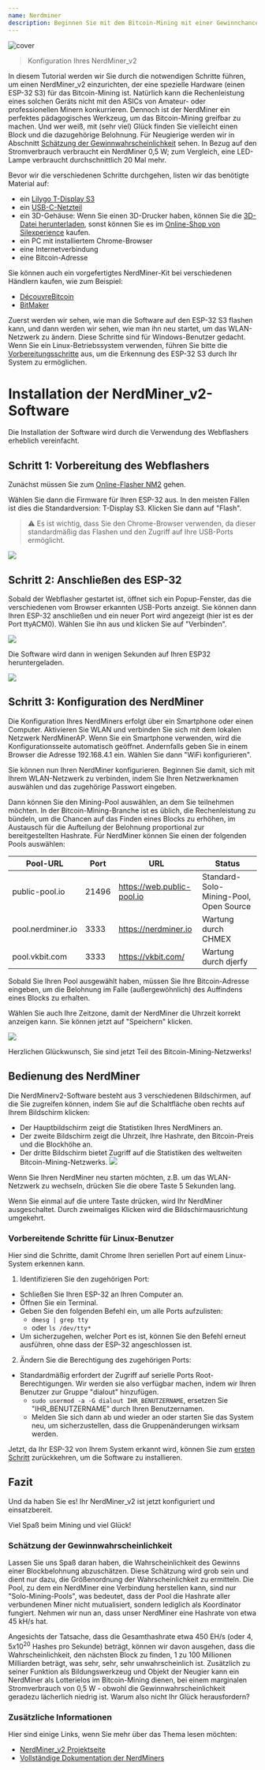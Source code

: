 ```yaml
---
name: Nerdminer
description: Beginnen Sie mit dem Bitcoin-Mining mit einer Gewinnchance nahe 0.
---
```


![cover](assets/cover.jpeg)

> Konfiguration Ihres NerdMiner_v2

In diesem Tutorial werden wir Sie durch die notwendigen Schritte führen, um einen NerdMiner_v2 einzurichten, der eine spezielle Hardware (einen ESP-32 S3) für das Bitcoin-Mining ist.
Natürlich kann die Rechenleistung eines solchen Geräts nicht mit den ASICs von Amateur- oder professionellen Minern konkurrieren. Dennoch ist der NerdMiner ein perfektes pädagogisches Werkzeug, um das Bitcoin-Mining greifbar zu machen. Und wer weiß, mit (sehr viel) Glück finden Sie vielleicht einen Block und die dazugehörige Belohnung. Für Neugierige werden wir in Abschnitt [Schätzung der Gewinnwahrscheinlichkeit](#estimation-de-la-probabilite-de-gain) sehen. In Bezug auf den Stromverbrauch verbraucht ein NerdMiner 0,5 W; zum Vergleich, eine LED-Lampe verbraucht durchschnittlich 20 Mal mehr.

Bevor wir die verschiedenen Schritte durchgehen, listen wir das benötigte Material auf:

- ein [Lilygo T-Display S3](https://lilygo.cc/products/t-display-s3)
- ein [USB-C-Netzteil](https://amzn.eu/d/gIOot90)
- ein 3D-Gehäuse: Wenn Sie einen 3D-Drucker haben, können Sie die [3D-Datei herunterladen](https://www.printables.com/model/501547-nerdminer-v2-click-case-w-buttons), sonst können Sie es im [Online-Shop von Silexperience](https://silexperience.company.site/NerdMiner_V2-p544379757) kaufen.
- ein PC mit installiertem Chrome-Browser
- eine Internetverbindung
- eine Bitcoin-Adresse

Sie können auch ein vorgefertigtes NerdMiner-Kit bei verschiedenen Händlern kaufen, wie zum Beispiel:

- [DécouvreBitcoin](https://shop.decouvrebitcoin.com/products/nerd-miner?_pos=1&_psq=nerd&_ss=e&_v=1.0)
- [BitMaker](https://bitronics.store/shop/)

Zuerst werden wir sehen, wie man die Software auf den ESP-32 S3 flashen kann, und dann werden wir sehen, wie man ihn neu startet, um das WLAN-Netzwerk zu ändern. Diese Schritte sind für Windows-Benutzer gedacht. Wenn Sie ein Linux-Betriebssystem verwenden, führen Sie bitte die [Vorbereitungsschritte](#etapes-preliminaires-pour-utilisateurs-linux) aus, um die Erkennung des ESP-32 S3 durch Ihr System zu ermöglichen.

# Installation der NerdMiner_v2-Software

Die Installation der Software wird durch die Verwendung des Webflashers erheblich vereinfacht.

## Schritt 1: Vorbereitung des Webflashers

Zunächst müssen Sie zum [Online-Flasher NM2](https://bitmaker-hub.github.io/diyflasher/) gehen.

Wählen Sie dann die Firmware für Ihren ESP-32 aus. In den meisten Fällen ist dies die Standardversion: T-Display S3. Klicken Sie dann auf "Flash".

> ⚠️ Es ist wichtig, dass Sie den Chrome-Browser verwenden, da dieser standardmäßig das Flashen und den Zugriff auf Ihre USB-Ports ermöglicht.

![](assets/webflasher.png)

## Schritt 2: Anschließen des ESP-32

Sobald der Webflasher gestartet ist, öffnet sich ein Popup-Fenster, das die verschiedenen vom Browser erkannten USB-Ports anzeigt.
Sie können dann Ihren ESP-32 anschließen und ein neuer Port wird angezeigt (hier ist es der Port ttyACM0). Wählen Sie ihn aus und klicken Sie auf "Verbinden".

![](assets/flasher-port-serial.png)

Die Software wird dann in wenigen Sekunden auf Ihren ESP32 heruntergeladen.

![](assets/NM2-sucessfully-installed.png)

## Schritt 3: Konfiguration des NerdMiner

Die Konfiguration Ihres NerdMiners erfolgt über ein Smartphone oder einen Computer.
Aktivieren Sie WLAN und verbinden Sie sich mit dem lokalen Netzwerk NerdMinerAP. Wenn Sie ein Smartphone verwenden, wird die Konfigurationsseite automatisch geöffnet. Andernfalls geben Sie in einem Browser die Adresse 192.168.4.1 ein.
Wählen Sie dann "WiFi konfigurieren".

Sie können nun Ihren NerdMiner konfigurieren.
Beginnen Sie damit, sich mit Ihrem WLAN-Netzwerk zu verbinden, indem Sie Ihren Netzwerknamen auswählen und das zugehörige Passwort eingeben.

Dann können Sie den Mining-Pool auswählen, an dem Sie teilnehmen möchten. In der Bitcoin-Mining-Branche ist es üblich, die Rechenleistung zu bündeln, um die Chancen auf das Finden eines Blocks zu erhöhen, im Austausch für die Aufteilung der Belohnung proportional zur bereitgestellten Hashrate.
Für NerdMiner können Sie einen der folgenden Pools auswählen:

| Pool-URL          | Port  | URL                        | Status                                 |
| ----------------- | ----- | -------------------------- | -------------------------------------- |
| public-pool.io    | 21496 | https://web.public-pool.io | Standard-Solo-Mining-Pool, Open Source |
| pool.nerdminer.io | 3333  | https://nerdminer.io       | Wartung durch CHMEX                    |
| pool.vkbit.com    | 3333  | https://vkbit.com/         | Wartung durch djerfy                   |

Sobald Sie Ihren Pool ausgewählt haben, müssen Sie Ihre Bitcoin-Adresse eingeben, um die Belohnung im Falle (außergewöhnlich) des Auffindens eines Blocks zu erhalten.

Wählen Sie auch Ihre Zeitzone, damit der NerdMiner die Uhrzeit korrekt anzeigen kann.
Sie können jetzt auf "Speichern" klicken.

![](assets/wifi-configuration.jpg)

Herzlichen Glückwunsch, Sie sind jetzt Teil des Bitcoin-Mining-Netzwerks!

## Bedienung des NerdMiner

Die NerdMinerv2-Software besteht aus 3 verschiedenen Bildschirmen, auf die Sie zugreifen können, indem Sie auf die Schaltfläche oben rechts auf Ihrem Bildschirm klicken:

- Der Hauptbildschirm zeigt die Statistiken Ihres NerdMiners an.
- Der zweite Bildschirm zeigt die Uhrzeit, Ihre Hashrate, den Bitcoin-Preis und die Blockhöhe an.
- Der dritte Bildschirm bietet Zugriff auf die Statistiken des weltweiten Bitcoin-Mining-Netzwerks.
  ![](assets/NM2-screens.png)

Wenn Sie Ihren NerdMiner neu starten möchten, z.B. um das WLAN-Netzwerk zu wechseln, drücken Sie die obere Taste 5 Sekunden lang.

Wenn Sie einmal auf die untere Taste drücken, wird Ihr NerdMiner ausgeschaltet. Durch zweimaliges Klicken wird die Bildschirmausrichtung umgekehrt.

### Vorbereitende Schritte für Linux-Benutzer

Hier sind die Schritte, damit Chrome Ihren seriellen Port auf einem Linux-System erkennen kann.

1. Identifizieren Sie den zugehörigen Port:

- Schließen Sie Ihren ESP-32 an Ihren Computer an.
- Öffnen Sie ein Terminal.
- Geben Sie den folgenden Befehl ein, um alle Ports aufzulisten:
  - `dmesg | grep tty`
  - oder `ls /dev/tty*`
- Um sicherzugehen, welcher Port es ist, können Sie den Befehl erneut ausführen, ohne dass der ESP-32 angeschlossen ist.

2. Ändern Sie die Berechtigung des zugehörigen Ports:

- Standardmäßig erfordert der Zugriff auf serielle Ports Root-Berechtigungen. Wir werden sie also verfügbar machen, indem wir Ihren Benutzer zur Gruppe "dialout" hinzufügen.
  - `sudo usermod -a -G dialout IHR_BENUTZERNAME`, ersetzen Sie "IHR_BENUTZERNAME" durch Ihren Benutzernamen.
  - Melden Sie sich dann ab und wieder an oder starten Sie das System neu, um sicherzustellen, dass die Gruppenänderungen wirksam werden.

Jetzt, da Ihr ESP-32 von Ihrem System erkannt wird, können Sie zum [ersten Schritt](#schritt-1-vorbereitung-des-webflashers) zurückkehren, um die Software zu installieren.

## Fazit

Und da haben Sie es! Ihr NerdMiner_v2 ist jetzt konfiguriert und einsatzbereit.

Viel Spaß beim Mining und viel Glück!

### Schätzung der Gewinnwahrscheinlichkeit

Lassen Sie uns Spaß daran haben, die Wahrscheinlichkeit des Gewinns einer Blockbelohnung abzuschätzen. Diese Schätzung wird grob sein und dient nur dazu, die Größenordnung der Wahrscheinlichkeit zu ermitteln.
Die Pool, zu dem ein NerdMiner eine Verbindung herstellen kann, sind nur "Solo-Mining-Pools", was bedeutet, dass der Pool die Hashrate aller verbundenen Miner nicht mutualisiert, sondern lediglich als Koordinator fungiert.
Nehmen wir nun an, dass unser NerdMiner eine Hashrate von etwa 45 kH/s hat.

Angesichts der Tatsache, dass die Gesamthashrate etwa 450 EH/s (oder $4,5 x 10^20$ Hashes pro Sekunde) beträgt, können wir davon ausgehen, dass die Wahrscheinlichkeit, den nächsten Block zu finden, 1 zu 100 Millionen Milliarden beträgt, was sehr, sehr, sehr unwahrscheinlich ist. Zusätzlich zu seiner Funktion als Bildungswerkzeug und Objekt der Neugier kann ein NerdMiner als Lotterielos im Bitcoin-Mining dienen, bei einem marginalen Stromverbrauch von 0,5 W - obwohl die Gewinnwahrscheinlichkeit geradezu lächerlich niedrig ist. Warum also nicht Ihr Glück herausfordern?

### Zusätzliche Informationen

Hier sind einige Links, wenn Sie mehr über das Thema lesen möchten:

- [NerdMiner_v2 Projektseite](http://github.com/BitMaker-hub/NerdMiner_v2)
- [Vollständige Dokumentation der NerdMiners](https://docs.bitwater.ch/nerd-miner-v2/)
